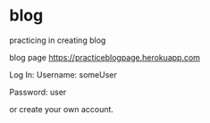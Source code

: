 # blog
practicing in creating blog

blog page
https://practiceblogpage.herokuapp.com
 
 Log In:
 Username: someUser
 
 Password: user
 
 or create your own account.

